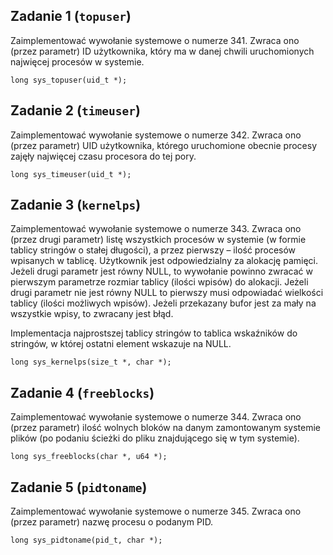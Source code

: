 ## Zadanie 1 (`topuser`)
Zaimplementować wywołanie systemowe o numerze 341. Zwraca ono (przez parametr) ID użytkownika, który ma w danej chwili uruchomionych najwięcej procesów w systemie.
```
long sys_topuser(uid_t *);
```
## Zadanie 2 (`timeuser`)
Zaimplementować wywołanie systemowe o numerze 342. Zwraca ono (przez parametr) UID użytkownika, którego uruchomione obecnie procesy zajęły najwięcej czasu procesora do tej pory.
```
long sys_timeuser(uid_t *);
```
## Zadanie 3 (`kernelps`)
Zaimplementować wywołanie systemowe o numerze 343. Zwraca ono (przez drugi parametr) listę wszystkich procesów w systemie (w formie tablicy stringów o stałej długości), a przez pierwszy – ilość procesów wpisanych w tablicę. Użytkownik jest odpowiedzialny za alokację pamięci. Jeżeli drugi parametr jest równy NULL, to wywołanie powinno zwracać w pierwszym parametrze rozmiar tablicy (ilości wpisów) do alokacji. Jeżeli drugi parametr nie jest równy NULL to pierwszy musi odpowiadać wielkości tablicy (ilości możliwych wpisów). Jeżeli przekazany bufor jest za mały na wszystkie wpisy, to zwracany jest błąd.

Implementacja najprostszej tablicy stringów to tablica wskaźników do stringów, w której ostatni element wskazuje na NULL.
```
long sys_kernelps(size_t *, char *);
```
## Zadanie 4 (`freeblocks`)
Zaimplementować wywołanie systemowe o numerze 344. Zwraca ono (przez parametr) ilość wolnych bloków na danym zamontowanym systemie plików (po podaniu ścieżki do pliku znajdującego się w tym systemie).
```
long sys_freeblocks(char *, u64 *);
```
## Zadanie 5 (`pidtoname`)
Zaimplementować wywołanie systemowe o numerze 345. Zwraca ono (przez parametr) nazwę procesu o podanym PID.
```
long sys_pidtoname(pid_t, char *);
```